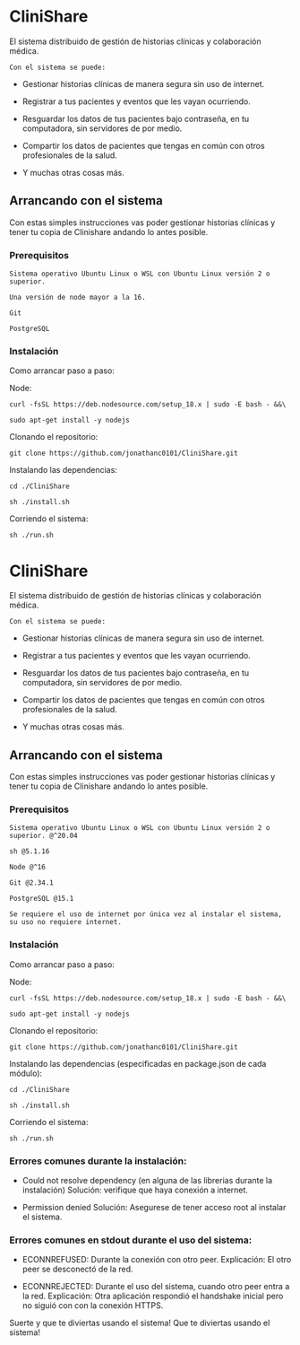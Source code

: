 # CliniShare

El sistema distribuido de gestión de historias clínicas y colaboración médica.

    Con el sistema se puede:
*   Gestionar historias clínicas de manera segura sin uso de internet.

*   Registrar a tus pacientes y eventos que les vayan ocurriendo.

*   Resguardar los datos de tus pacientes bajo contraseña, en tu computadora, sin servidores de por medio.

*   Compartir los datos de pacientes que tengas en común con otros profesionales de la salud.

*   Y muchas otras cosas más.

## Arrancando con el sistema

Con estas simples instrucciones vas poder gestionar historias clínicas y tener tu copia de Clinishare andando lo antes posible.


### Prerequisitos

```
Sistema operativo Ubuntu Linux o WSL con Ubuntu Linux versión 2 o superior.

Una versión de node mayor a la 16.

Git

PostgreSQL
```

### Instalación

Como arrancar paso a paso:

Node:

```
curl -fsSL https://deb.nodesource.com/setup_18.x | sudo -E bash - &&\

sudo apt-get install -y nodejs
```

Clonando el repositorio:

```
git clone https://github.com/jonathanc0101/CliniShare.git
```

Instalando las dependencias:

```
cd ./CliniShare

sh ./install.sh
```

Corriendo el sistema:
```
sh ./run.sh
```




# CliniShare

El sistema distribuido de gestión de historias clínicas y colaboración médica.

    Con el sistema se puede:
*   Gestionar historias clínicas de manera segura sin uso de internet.

*   Registrar a tus pacientes y eventos que les vayan ocurriendo.

*   Resguardar los datos de tus pacientes bajo contraseña, en tu computadora, sin servidores de por medio.

*   Compartir los datos de pacientes que tengas en común con otros profesionales de la salud.

*   Y muchas otras cosas más.

## Arrancando con el sistema

Con estas simples instrucciones vas poder gestionar historias clínicas y tener tu copia de Clinishare andando lo antes posible.


### Prerequisitos

```
Sistema operativo Ubuntu Linux o WSL con Ubuntu Linux versión 2 o superior. @^20.04

sh @5.1.16

Node @^16

Git @2.34.1 

PostgreSQL @15.1

Se requiere el uso de internet por única vez al instalar el sistema, su uso no requiere internet.
```

### Instalación

Como arrancar paso a paso:

Node:

```
curl -fsSL https://deb.nodesource.com/setup_18.x | sudo -E bash - &&\

sudo apt-get install -y nodejs
```

Clonando el repositorio:

```
git clone https://github.com/jonathanc0101/CliniShare.git
```

Instalando las dependencias (especificadas en package.json de cada módulo):

```
cd ./CliniShare

sh ./install.sh
```

Corriendo el sistema:
```
sh ./run.sh
```

### Errores comunes durante la instalación:

*   Could not resolve dependency (en alguna de las librerias durante la instalación)
    Solución: verifique que haya conexión a internet.

*   Permission denied
    Solución: Asegurese de tener acceso root al instalar el sistema.

### Errores comunes en stdout durante el uso del sistema:

*   ECONNREFUSED: Durante la conexión con otro peer.
    Explicación: El otro peer se desconectó de la red.

*   ECONNREJECTED: Durante el uso del sistema, cuando otro peer entra a la red.
    Explicación: Otra aplicación respondió el handshake inicial pero no siguió con con la conexión HTTPS.


Suerte y que te diviertas usando el sistema!
Que te diviertas usando el sistema!
